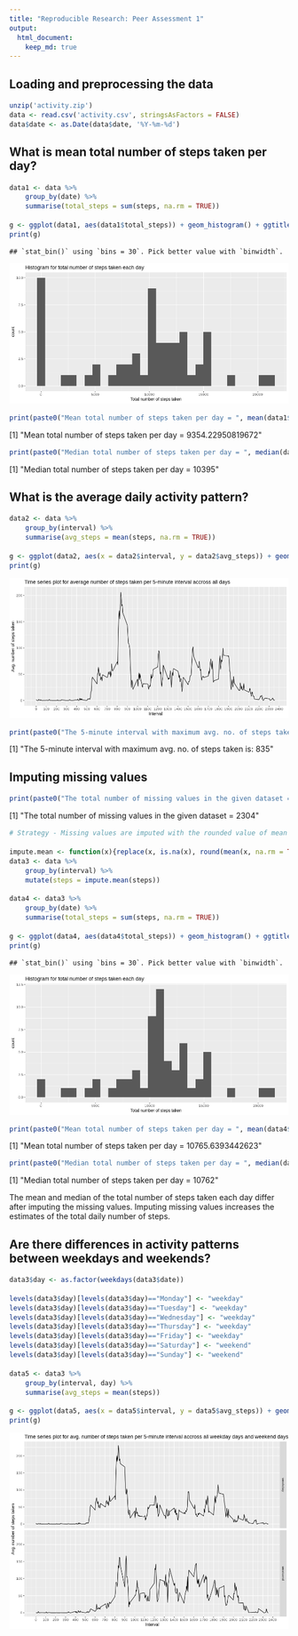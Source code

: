 ```yaml
---
title: "Reproducible Research: Peer Assessment 1"
output: 
  html_document:
    keep_md: true
---
```




## Loading and preprocessing the data

```r
unzip('activity.zip')
data <- read.csv('activity.csv', stringsAsFactors = FALSE)
data$date <- as.Date(data$date, '%Y-%m-%d')
```


## What is mean total number of steps taken per day?  


```r
data1 <- data %>%
    group_by(date) %>%
    summarise(total_steps = sum(steps, na.rm = TRUE))

g <- ggplot(data1, aes(data1$total_steps)) + geom_histogram() + ggtitle("Histogram for total number of steps taken each day") + xlab("Total number of steps taken")
print(g)
```

```
## `stat_bin()` using `bins = 30`. Pick better value with `binwidth`.
```

![](figure/meansteps-1.png)<!-- -->

```r
print(paste0("Mean total number of steps taken per day = ", mean(data1$total_steps)))
```

[1] "Mean total number of steps taken per day = 9354.22950819672"

```r
print(paste0("Median total number of steps taken per day = ", median(data1$total_steps)))
```

[1] "Median total number of steps taken per day = 10395"

## What is the average daily activity pattern?


```r
data2 <- data %>%
    group_by(interval) %>%
    summarise(avg_steps = mean(steps, na.rm = TRUE))

g <- ggplot(data2, aes(x = data2$interval, y = data2$avg_steps)) + geom_line() + scale_x_continuous(breaks = pretty(data2$interval, n = 18)) + ggtitle("Time series plot for average number of steps taken per 5-minute interval accross all days") + xlab("Interval") + ylab("Avg. number of steps taken")
print(g)
```

![](figure/avgdailyactivity-1.png)<!-- -->

```r
print(paste0("The 5-minute interval with maximum avg. no. of steps taken is: ", subset(data2, avg_steps == max(avg_steps))[, "interval"]))
```

[1] "The 5-minute interval with maximum avg. no. of steps taken is: 835"

## Imputing missing values

```r
print(paste0("The total number of missing values in the given dataset = ", sum(is.na(data))))
```

[1] "The total number of missing values in the given dataset = 2304"

```r
# Strategy - Missing values are imputed with the rounded value of mean of the 5-minute interval.

impute.mean <- function(x){replace(x, is.na(x), round(mean(x, na.rm = TRUE)))}
data3 <- data %>%
    group_by(interval) %>%
    mutate(steps = impute.mean(steps))

data4 <- data3 %>%
    group_by(date) %>%
    summarise(total_steps = sum(steps, na.rm = TRUE))

g <- ggplot(data4, aes(data4$total_steps)) + geom_histogram() + ggtitle("Histogram for total number of steps taken each day") + xlab("Total number of steps taken")
print(g)
```

```
## `stat_bin()` using `bins = 30`. Pick better value with `binwidth`.
```

![](figure/imputemissingvals-1.png)<!-- -->

```r
print(paste0("Mean total number of steps taken per day = ", mean(data4$total_steps)))
```

[1] "Mean total number of steps taken per day = 10765.6393442623"

```r
print(paste0("Median total number of steps taken per day = ", median(data4$total_steps)))
```

[1] "Median total number of steps taken per day = 10762"

The mean and median of the total number of steps taken each day differ after imputing the missing values. Imputing missing values increases the estimates of the total daily number of steps.

## Are there differences in activity patterns between weekdays and weekends?

```r
data3$day <- as.factor(weekdays(data3$date))

levels(data3$day)[levels(data3$day)=="Monday"] <- "weekday"
levels(data3$day)[levels(data3$day)=="Tuesday"] <- "weekday"
levels(data3$day)[levels(data3$day)=="Wednesday"] <- "weekday"
levels(data3$day)[levels(data3$day)=="Thursday"] <- "weekday"
levels(data3$day)[levels(data3$day)=="Friday"] <- "weekday"
levels(data3$day)[levels(data3$day)=="Saturday"] <- "weekend"
levels(data3$day)[levels(data3$day)=="Sunday"] <- "weekend"

data5 <- data3 %>%
    group_by(interval, day) %>%
    summarise(avg_steps = mean(steps))

g <- ggplot(data5, aes(x = data5$interval, y = data5$avg_steps)) + geom_line() + scale_x_continuous(breaks = pretty(data2$interval, n = 18)) + facet_grid(data5$day~.) + ggtitle("Time series plot for avg. number of steps taken per 5-minute interval accross all weekday days and weekend days") + xlab("Interval") + ylab("Avg. number of steps taken")
print(g)
```

![](figure/activitypatterndiff-1.png)<!-- -->
